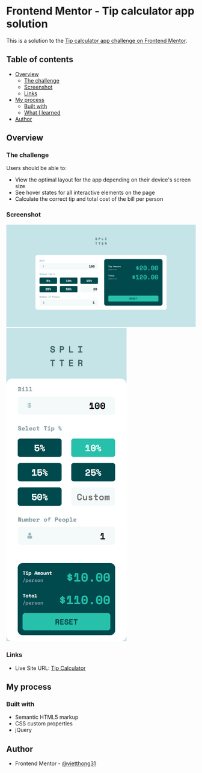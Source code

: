 # Frontend Mentor - Tip calculator app solution

This is a solution to the [Tip calculator app challenge on Frontend Mentor](https://www.frontendmentor.io/challenges/tip-calculator-app-ugJNGbJUX).

## Table of contents

- [Overview](#overview)
  - [The challenge](#the-challenge)
  - [Screenshot](#screenshot)
  - [Links](#links)
- [My process](#my-process)
  - [Built with](#built-with)
  - [What I learned](#what-i-learned)
- [Author](#author)

## Overview

### The challenge

Users should be able to:

- View the optimal layout for the app depending on their device's screen size
- See hover states for all interactive elements on the page
- Calculate the correct tip and total cost of the bill per person

### Screenshot

![Desktop](./images/desktop.jpeg)
![Mobile](./images/mobile.png)

### Links

- Live Site URL: [Tip Calculator](https://64618f4b8bb221722a851c10--guileless-centaur-7d07ff.netlify.app/)

## My process

### Built with

- Semantic HTML5 markup
- CSS custom properties
- jQuery

## Author

- Frontend Mentor - [@vietthong31](https://www.frontendmentor.io/profile/vietthong31)
